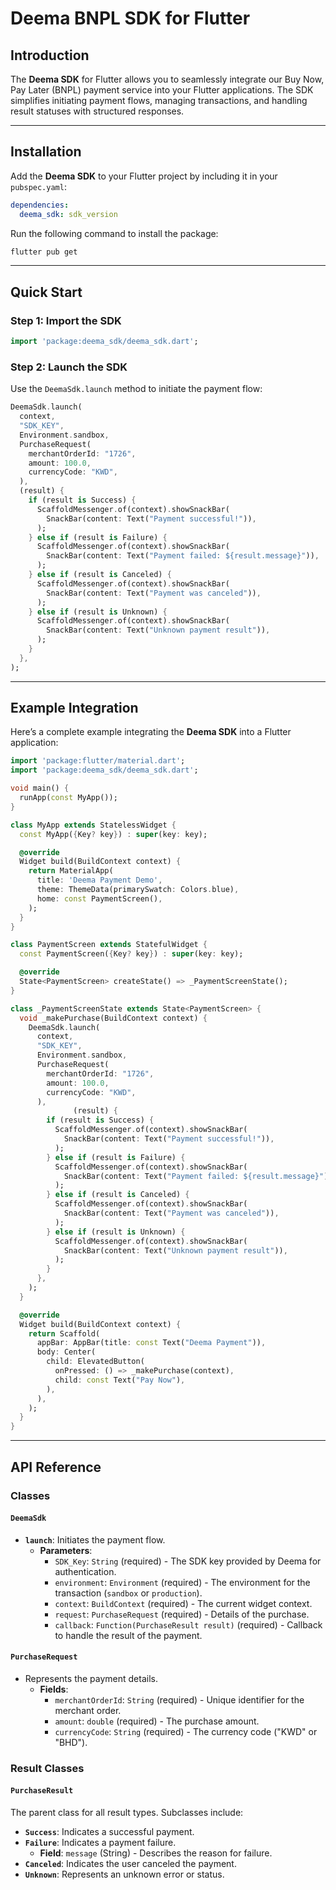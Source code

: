 # Deema BNPL SDK for Flutter

## Introduction

The **Deema SDK** for Flutter allows you to seamlessly integrate our Buy Now, Pay Later (BNPL) payment service into your Flutter applications. The SDK simplifies initiating payment flows, managing transactions, and handling result statuses with structured responses.

---

## Installation

Add the **Deema SDK** to your Flutter project by including it in your `pubspec.yaml`:

```yaml
dependencies:
  deema_sdk: sdk_version
```

Run the following command to install the package:

```bash
flutter pub get
```

---

## Quick Start

### Step 1: Import the SDK

```dart
import 'package:deema_sdk/deema_sdk.dart';
```

### Step 2: Launch the SDK

Use the `DeemaSdk.launch` method to initiate the payment flow:

```dart
DeemaSdk.launch(
  context,
  "SDK_KEY",
  Environment.sandbox,
  PurchaseRequest(
    merchantOrderId: "1726",
    amount: 100.0,
    currencyCode: "KWD",
  ),
  (result) {
    if (result is Success) {
      ScaffoldMessenger.of(context).showSnackBar(
        SnackBar(content: Text("Payment successful!")),
      );
    } else if (result is Failure) {
      ScaffoldMessenger.of(context).showSnackBar(
        SnackBar(content: Text("Payment failed: ${result.message}")),
      );
    } else if (result is Canceled) {
      ScaffoldMessenger.of(context).showSnackBar(
        SnackBar(content: Text("Payment was canceled")),
      );
    } else if (result is Unknown) {
      ScaffoldMessenger.of(context).showSnackBar(
        SnackBar(content: Text("Unknown payment result")),
      );
    }
  },
);
```

---

## Example Integration

Here’s a complete example integrating the **Deema SDK** into a Flutter application:

```dart
import 'package:flutter/material.dart';
import 'package:deema_sdk/deema_sdk.dart';

void main() {
  runApp(const MyApp());
}

class MyApp extends StatelessWidget {
  const MyApp({Key? key}) : super(key: key);

  @override
  Widget build(BuildContext context) {
    return MaterialApp(
      title: 'Deema Payment Demo',
      theme: ThemeData(primarySwatch: Colors.blue),
      home: const PaymentScreen(),
    );
  }
}

class PaymentScreen extends StatefulWidget {
  const PaymentScreen({Key? key}) : super(key: key);

  @override
  State<PaymentScreen> createState() => _PaymentScreenState();
}

class _PaymentScreenState extends State<PaymentScreen> {
  void _makePurchase(BuildContext context) {
    DeemaSdk.launch(
      context,
      "SDK_KEY",
      Environment.sandbox,
      PurchaseRequest(
        merchantOrderId: "1726",
        amount: 100.0,
        currencyCode: "KWD",
      ),
              (result) {
        if (result is Success) {
          ScaffoldMessenger.of(context).showSnackBar(
            SnackBar(content: Text("Payment successful!")),
          );
        } else if (result is Failure) {
          ScaffoldMessenger.of(context).showSnackBar(
            SnackBar(content: Text("Payment failed: ${result.message}")),
          );
        } else if (result is Canceled) {
          ScaffoldMessenger.of(context).showSnackBar(
            SnackBar(content: Text("Payment was canceled")),
          );
        } else if (result is Unknown) {
          ScaffoldMessenger.of(context).showSnackBar(
            SnackBar(content: Text("Unknown payment result")),
          );
        }
      },
    );
  }

  @override
  Widget build(BuildContext context) {
    return Scaffold(
      appBar: AppBar(title: const Text("Deema Payment")),
      body: Center(
        child: ElevatedButton(
          onPressed: () => _makePurchase(context),
          child: const Text("Pay Now"),
        ),
      ),
    );
  }
}
```

---

## API Reference

### Classes

#### `DeemaSdk`
- **`launch`**: Initiates the payment flow.
  - **Parameters**:
    - `SDK_Key`: `String` (required) - The SDK key provided by Deema for authentication.
    - `environment`: `Environment` (required) - The environment for the transaction (`sandbox` or `production`).
    - `context`: `BuildContext` (required) - The current widget context.
    - `request`: `PurchaseRequest` (required) - Details of the purchase.
    - `callback`: `Function(PurchaseResult result)` (required) - Callback to handle the result of the payment.

#### `PurchaseRequest`
- Represents the payment details.
  - **Fields**:
    - `merchantOrderId`: `String` (required) - Unique identifier for the merchant order.
    - `amount`: `double` (required) - The purchase amount.
    - `currencyCode`: `String` (required) - The currency code ("KWD" or "BHD").

### Result Classes

#### `PurchaseResult`
The parent class for all result types. Subclasses include:
- **`Success`**: Indicates a successful payment.
- **`Failure`**: Indicates a payment failure.
  - **Field**: `message` (String) - Describes the reason for failure.
- **`Canceled`**: Indicates the user canceled the payment.
- **`Unknown`**: Represents an unknown error or status.
